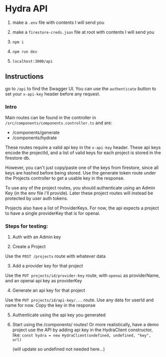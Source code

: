 # Hydra API

1. make a `.env` file with contents I will send you

1. make a `firestore-creds.json` file at root with contents I will send you

1. `npm i`

1. `npm run dev`

1. `localhost:3000/api`

## Instructions

go to `/api` to find the Swagger UI. You can use the `authenticate` button to set your `x-api-key` header before any request.

### Intro

Main routes can be found in the controller in `/src/components/components.controller.ts` and are:

- /components/generate
- /components/hydrate

These routes require a valid api key in the `x-api-key` header. These api keys encode the projectId, and a list of valid keys for each project is stored in the firestore db.

However, you can't just copy/paste one of the keys from firestore, since all keys are hashed before being stored. Use the generate token route under the Projects controller to get a usable key in the response.

To use any of the project routes, you should authenticate using an Admin Key (in the env file i'll provide). Later these project routes will instead be protected by user auth tokens.

Projects also have a list of ProviderKeys. For now, the api expects a project to have a single providerKey that is for openai.

### Steps for testing:

1. Auth with an Admin key

2. Create a Project

Use the `POST /projects` route with whatever data

3. Add a provider key for that project

Use the `PUT projects/id/provider-key` route, with `openai` as providerName, and an openai api key as providerKey

4. Generate an api key for that project

Use the `PUT projects/id/api-key/...` route. Use any data for userId and name for now. Copy the key in the response

5. Authenticate using the api key you generated

6. Start using the /components/ routes! Or more realistically, have a demo project use the API by adding api key in the HydraClient constructor, like:
   `const hydra = new HydraClient(undefined, undefined, "key", url)`

   (will update so undefined not needed here...)
